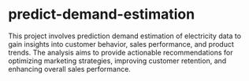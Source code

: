 # predict-demand-estimation
This project involves prediction demand estimation of electricity data to gain insights into customer behavior, sales performance, and product trends. The analysis aims to provide actionable recommendations for optimizing marketing strategies, improving customer retention, and enhancing overall sales performance.
